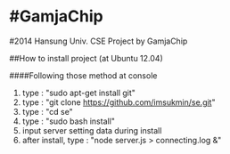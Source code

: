 #GamjaChip
=========

#2014 Hansung Univ. CSE Project by GamjaChip

##How to install project (at Ubuntu 12.04)

####Following those method at console

1. type : "sudo apt-get install git"
2. type : "git clone https://github.com/imsukmin/se.git"
3. type : "cd se"
4. type : "sudo bash install"
5. input server setting data during install
6. after install, type : "node server.js > connecting.log &"
